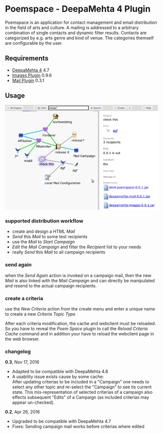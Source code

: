 # Poemspace - DeepaMehta 4 Plugin

Poemspace is an application for contact management and email distribution
in the field of arts and culture. A mailing is addressed to a
arbitrary combination of single contacts and dynamic filter results.
Contacts are categorized by e.g. arts genre and kind of venue.
The categories themself are configurable by the user.

## Requirements

  * [DeepaMehta 4](http://github.com/jri/deepamehta) 4.7
  * [Images Plugin](http://github.com/dgf/dm4-images) 0.9.6
  * [Mail Plugin](http://github.com/dgf/dm4-mail) 0.3.1

## Usage

![mail campaign map](https://github.com/dgf/poemspace/raw/master/screenshot.png)

### supported distribution workflow

  * create and design a HTML *Mail*
  * *Send* this *Mail* to some test recipients
  * use the *Mail* to *Start Campaign*
  * *Edit* the *Mail Campaign* and filter the *Recipient* list to your needs
  * really *Send* this *Mail* to all campaign recipients

### send again

when the *Send Again* action is invoked on a campaign mail,
then the new *Mail* is also linked with the *Mail Campaign* and can
directly be manipulated and resend to the actual campaign recipients.

### create a criteria

use the *New Criteria* action from the create menu and enter a unique name
to create a new *Criteria Topic Type*

After each criteria modification, the cache and webclient must be reloaded.
So you have to reveal the *Poem Space* plugin to
call the *Reload Criteria Cache* command and in addition your have to
reload the webclient page in the web browser.

### changelog

**0.3**, Nov 17, 2016

- Adapted to be compatible with DeepaMehta 4.8
- A usability issue exists cause by some cache:<br/>
  After updating criterias to be included in a "Campaign" one needs to select any other topic and re-select the "Campaign" to see tis current state. This mis-representation of selected criterias of a campaign also effects subsequent "Edits" of a Campaign (as included criterias may appear un-checked).

**0.2**, Apr 26, 2016

- Upgraded to be compatible with DeepaMehta 4.7
- Fixes: Sending campaign mail works before criterias where edited

